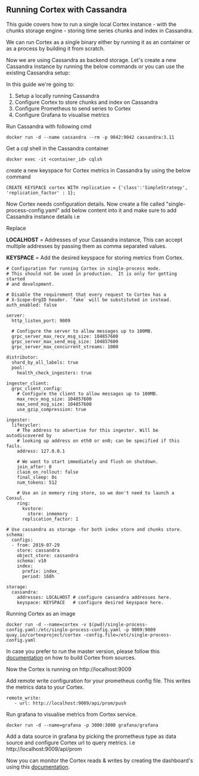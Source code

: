 ## Running Cortex with Cassandra

This guide covers how to run a single local Cortex instance - with the chunks storage engine - storing time series chunks and index in Cassandra.

We can run Cortex as a single binary either by running it as an container or as a process by building it from scratch.

Now we are using Cassandra as backend storage. Let's create a new Cassandra instance by running the below commands or you can use the existing Cassandra setup:

In this guide we're going to:

1. Setup a locally running Cassandra
2. Configure Cortex to store chunks and index on Cassandra
3. Configure Prometheus to send series to Cortex
4. Configure Grafana to visualise metrics

Run Cassandra with following cmd

```
docker run -d --name cassandra --rm -p 9042:9042 cassandra:3.11
```

Get a cql shell in the Cassandra container

```
docker exec -it <container_id> cqlsh
```

create a new keyspace for Cortex metrics in Cassandra by using the below command

```
CREATE KEYSPACE cortex WITH replication = {'class':'SimpleStrategy', 'replication_factor' : 1};
```

Now Cortex needs configuration details. Now create a file called
"single-process-config.yaml" add below content into it and make sure to add Cassandra instance details i.e

Replace

 **LOCALHOST** = Addresses of your Cassandra instance, This can accept multiple addresses by passing them as comma separated values.

 **KEYSPACE**  = Add the desired keyspace for storing metrics from Cortex.



```
# Configuration for running Cortex in single-process mode.
# This should not be used in production.  It is only for getting started
# and development.

# Disable the requirement that every request to Cortex has a
# X-Scope-OrgID header. `fake` will be substituted in instead.
auth_enabled: false

server:
  http_listen_port: 9009

  # Configure the server to allow messages up to 100MB.
  grpc_server_max_recv_msg_size: 104857600
  grpc_server_max_send_msg_size: 104857600
  grpc_server_max_concurrent_streams: 1000

distributor:
  shard_by_all_labels: true
  pool:
    health_check_ingesters: true

ingester_client:
  grpc_client_config:
    # Configure the client to allow messages up to 100MB.
    max_recv_msg_size: 104857600
    max_send_msg_size: 104857600
    use_gzip_compression: true

ingester:
  lifecycler:
    # The address to advertise for this ingester. Will be autodiscovered by
    # looking up address on eth0 or en0; can be specified if this fails.
    address: 127.0.0.1

    # We want to start immediately and flush on shutdown.
    join_after: 0
    claim_on_rollout: false
    final_sleep: 0s
    num_tokens: 512

    # Use an in memory ring store, so we don't need to launch a Consul.
    ring:
      kvstore:
        store: inmemory
      replication_factor: 1

# Use cassandra as storage -for both index store and chunks store.
schema:
  configs:
  - from: 2019-07-29
    store: cassandra
    object_store: cassandra
    schema: v10
    index:
      prefix: index_
      period: 168h

storage:
  cassandra:
    addresses: LOCALHOST # configure cassandra addresses here.
    keyspace: KEYSPACE   # configure desired keyspace here.
```

Running Cortex as an image

```
docker run -d --name=cortex -v $(pwd)/single-process-config.yaml:/etc/single-process-config.yaml -p 9009:9009  quay.io/cortexproject/cortex -config.file=/etc/single-process-config.yaml
```
In case you prefer to run the master version, please follow this [documentation](https://github.com/cortexproject/cortex/blob/master/docs/getting_started.md) on how to build Cortex from sources.

Now the Cortex is running on http://localhost:9009

Add remote write configuration for your prometheus config file. This writes the metrics data to your Cortex. 

```
remote_write:
   - url: http://localhost:9009/api/prom/push
```

Run grafana to visualise metrics from Cortex service.

```
docker run -d --name=grafana -p 3000:3000 grafana/grafana
```

Add a data source in grafana by picking the prometheus type as data source and configure Cortex url to query metrics. 
i.e http://localhost:9009/api/prom

Now you can monitor the Cortex reads & writes by creating the dashboard's using this [documentation](https://github.com/cortexproject/cortex/tree/master/production/dashboards).
